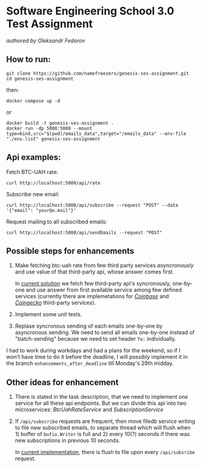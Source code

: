 # Software Engineering School 3.0 Test Assignment 
_authored by Oleksandr Fedorov_

## How to run:
```
git clone https://github.com/namefreezers/genesis-ses-assignment.git
cd genesis-ses-assignment
```
then:
```
docker compose up -d
```
or
```
docker build -t genesis-ses-assignment .
docker run -dp 5000:5000 --mount type=bind,src="$(pwd)/emails_data",target="/emails_data" --env-file "./env.list" genesis-ses-assignment
```

## Api examples:
Fetch BTC-UAH rate:
```
curl http://localhost:5000/api/rate
```

Subscribe new email:
```
curl http://localhost:5000/api/subscribe --request "POST" --data '{"email": "your@e.mail"}'
```

Request mailing to all subscribed emails:
```
curl http://localhost:5000/api/sendEmails --request "POST"
```

## Possible steps for enhancements
1. Make fetching btc-uah rate from few third party services _asyncronously_ and use value of that third-party api, whose answer comes first. 
   
   In [current solution](https://github.com/namefreezers/genesis-ses-assignment/blob/main/fetchbtcrate/fetch_rate_main.go) we fetch few third-party api's syncronously, 
   one-by-one and use answer from first available service among few defined services (currently there are implemetations for [_Coinbase_](https://github.com/namefreezers/genesis-ses-assignment/blob/main/fetchbtcrate/coinbase/fetch_price_coinbase.go) and [_Coingecko_](https://github.com/namefreezers/genesis-ses-assignment/blob/main/fetchbtcrate/coingecko/fetch_price_coingecko.go) third-party services).
2. Implement some unit tests.
3. Replase syncronous sending of each emails one-by-one by asyncronous sending. 
   We need to send all emails one-by-one instead of "batch-sending" because we need to set header `To:` individually.

I had to work during workdays and had a plans for the weekend, so if I won't have time to do it before the deadline, I will possibly implement it in the branch `enhancements_after_deadline` till Monday's 29th midday.

## Other ideas for enhancement
1. There is stated in the task description, that we need to implement _one_ service for all these api endpoints.
   But we can divide this api into two microservices: _BtcUahRateService_ and _SubscriptionService_ 
2. If `/api/subscribe` requests are frequent, then move filedb service writing to file new subscribed emails, to separate thread which will flush when 1) buffer of `bufio.Writer` is full and 2) every 10(?) seconds if there was new subscriptions in previous 10 seconds.

   In [current implementation](https://github.com/namefreezers/genesis-ses-assignment/blob/1cfc29b00f3749b5bda1849a9acf9141c33dd052/emailsdb/emailsdb.go#L72), there is flush to file upon every `/api/subsribe` request.
